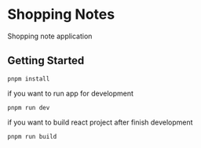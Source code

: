 # Shopping Notes
Shopping note application
## Getting Started
```
pnpm install
```
if you want to run app for development
```
pnpm run dev
```
if you want to build react project after finish development
```
pnpm run build
```
